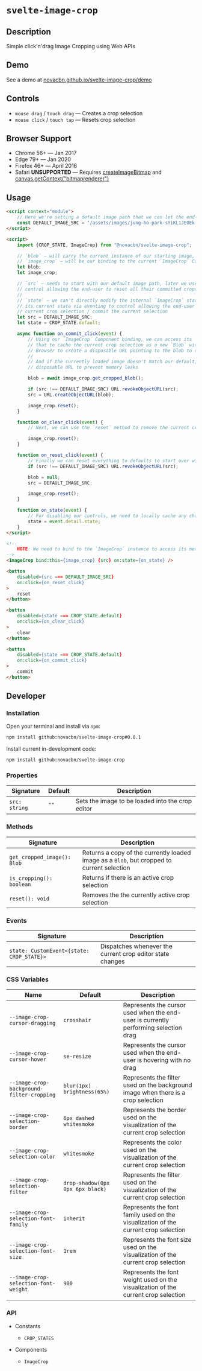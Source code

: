 # `svelte-image-crop`

## Description

Simple click'n'drag Image Cropping using Web APIs

## Demo

See a demo at [novacbn.github.io/svelte-image-crop/demo](https://novacbn.github.io/svelte-image-crop/demo)

## Controls

-   `mouse drag` / `touch drag` — Creates a crop selection
-   `mouse click` / `touch tap` — Resets crop selection

## Browser Support

-   Chrome 56+ — Jan 2017
-   Edge 79+ — Jan 2020
-   Firefox 46+ — April 2016
-   Safari **UNSUPPORTED** — Requires [createImageBitmap](https://developer.mozilla.org/en-US/docs/Web/API/WindowOrWorkerGlobalScope/createImageBitmap) and [canvas.getContext("bitmaprenderer")](https://developer.mozilla.org/en-US/docs/Web/API/HTMLCanvasElement/getContext)

## Usage

```html
<script context="module">
    // Here we're setting a default image path that we can let the end-user start with
    const DEFAULT_IMAGE_SRC = "/assets/images/jung-ho-park-sYiKL1JEOEk-unsplash.jpg";
</script>

<script>
    import {CROP_STATE, ImageCrop} from "@novacbn/svelte-image-crop";

    // `blob` — will carry the current instance of our starting image, with every committed crop
    // `image_crop` — will be our binding to the current `ImageCrop` Component instance
    let blob;
    let image_crop;

    // `src` — needs to start with our default image path, later we use it as comparison to
    // control allowing the end-user to reset all their committed crops
    //
    // `state` — we can't directly modify the internal `ImageCrop` state, but we can recieve
    // its current state via eventing to control allowing the end-user to reset their
    // current crop selection / commit the current selection
    let src = DEFAULT_IMAGE_SRC;
    let state = CROP_STATE.default;

    async function on_commit_click(event) {
        // Using our `ImageCrop` Component binding, we can access its `get_cropped_blob`. And use
        // that to cache the current crop selection as a new `Blob` with image data. Then tell the
        // Browser to create a disposable URL pointing to the blob to display
        //
        // And if the currently loaded image doesn't match our default, we need to destroy the
        // disposable URL to prevent memory leaks

        blob = await image_crop.get_cropped_blob();

        if (src !== DEFAULT_IMAGE_SRC) URL.revokeObjectURL(src);
        src = URL.createObjectURL(blob);

        image_crop.reset();
    }

    function on_clear_click(event) {
        // Next, we can use the `reset` method to remove the current crop selection

        image_crop.reset();
    }

    function on_reset_click(event) {
        // Finally we can reset everything to defaults to start over with the original image.
        if (src !== DEFAULT_IMAGE_SRC) URL.revokeObjectURL(src);

        blob = null;
        src = DEFAULT_IMAGE_SRC;

        image_crop.reset();
    }

    function on_state(event) {
        // For disabling our controls, we need to locally cache any changes to the `ImageCrop`'s state
        state = event.detail.state;
    }
</script>

<!--
    NOTE: We need to bind to the `ImageCrop` instance to access its methods
-->
<ImageCrop bind:this={image_crop} {src} on:state={on_state} />

<button
    disabled={src === DEFAULT_IMAGE_SRC}
    on:click={on_reset_click}
>
    reset
</button>

<button
    disabled={state === CROP_STATE.default}
    on:click={on_clear_click}
>
    clear
</button>

<button
    disabled={state === CROP_STATE.default}
    on:click={on_commit_click}
>
    commit
</button>
```

## Developer

### Installation

Open your terminal and install via `npm`:

```bash
npm install github:novacbn/svelte-image-crop#0.0.1
```

Install current in-development code:

```bash
npm install github:novacbn/svelte-image-crop
```

### Properties

| Signature     | Default | Description                                      |
| ------------- | ------- | ------------------------------------------------ |
| `src: string` | `""`    | Sets the image to be loaded into the crop editor |

### Methods

| Signature                   | Description                                                                                |
| --------------------------- | ------------------------------------------------------------------------------------------ |
| `get_cropped_image(): Blob` | Returns a copy of the currently loaded image as a `Blob`, but cropped to current selection |
| `is_cropping(): boolean`    | Returns if there is an active crop selection                                               |
| `reset(): void`             | Removes the the currently active crop selection                                            |

### Events

| Signature                                 | Description                                               |
| ----------------------------------------- | --------------------------------------------------------- |
| `state: CustomEvent<{state: CROP_STATE}>` | Dispatches whenever the current crop editor state changes |

### CSS Variables

| Name                                      | Default                          | Description                                                                         |
| ----------------------------------------- | -------------------------------- | ----------------------------------------------------------------------------------- |
| `--image-crop-cursor-dragging`            | `crosshair`                      | Represents the cursor used when the end-user is currently performing selection drag |
| `--image-crop-cursor-hover`               | `se-resize`                      | Represents the cursor used when the end-user is hovering with no drag               |
| `--image-crop-background-filter-cropping` | `blur(1px) brightness(65%)`      | Represents the filter used on the background image when there is a crop selection   |
| `--image-crop-selection-border`           | `6px dashed whitesmoke`          | Represents the border used on the visualization of the current crop selection       |
| `--image-crop-selection-color`            | `whitesmoke`                     | Represents the color used on the visualization of the current crop selection        |
| `--image-crop-selection-filter`           | `drop-shadow(0px 0px 6px black)` | Represents the filter used on the visualization of the current crop selection       |
| `--image-crop-selection-font-family`      | `inherit`                        | Represents the font family used on the visualization of the current crop selection  |
| `--image-crop-selection-font-size`        | `1rem`                           | Represents the font size used on the visualization of the current crop selection    |
| `--image-crop-selection-font-weight`      | `900`                            | Represents the font weight used on the visualization of the current crop selection  |

### API

-   Constants

    -   `CROP_STATES`

-   Components

    -   `ImageCrop`
